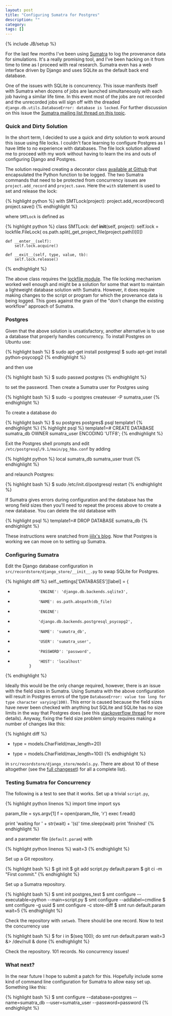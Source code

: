 ```yaml
---
layout: post
title: "Configuring Sumatra for Postgres"
description: ""
category: 
tags: []
---
```

{% include JB/setup %}

For the last few months I've been using [Sumatra][SMT] to log the
provenance data for simulations. It's a really promising tool, and I've
been hacking on it from time to time as I proceed with real
research. Sumatra even has a web interface driven by Django and uses
SQLite as the default back end database.

One of the issues with SQLite is concurrency. This issue manifests
itself with Sumatra when dozens of jobs are launched simultaneously
with each job having a similar life time. In this event most of the
jobs are not recorded and the unrecorded jobs will sign off with the
dreaded `django.db.utils.DatabaseError: database is locked`. For
further discussion on this issue the
[Sumatra mailing list thread on this topic](https://groups.google.com/forum/?fromgroups=#!topic/sumatra-users/-9Gci0thFLo).

### Quick and Dirty Solution

In the short term, I decided to use a quick and dirty solution to work
around this issue using file locks. I couldn't face learning to
configure Postgres as I have little to no experience with databases.
The file lock solution allowed me to proceed with my work without
having to learn the ins and outs of configuring Django and Postgres.

The solution required creating a decorator class
[available at Github](https://github.com/wd15/sumatra/blob/8b39d73b3cf85dbb8f2ada44a6914a27dff718df/src/smtdecorator.py)
that encapsulated the Python function to be logged. The two Sumatra
commands that need to be protected from concurrency issues are
`project.add_record` and `project.save`. Here the `with` statement is
used to set and release the lock:

{% highlight python %}
with SMTLock(project):
    project.add_record(record)
    project.save()
{% endhighlight %}

where `SMTLock` is defined as

{% highlight python %}
class SMTLock:
    def __init__(self, project):
        self.lock = lockfile.FileLock(
            os.path.split(_get_project_file(project.path))[0])

    def __enter__(self):
        self.lock.acquire()

    def __exit__(self, type, value, tb):
        self.lock.release()
{% endhighlight %}

The above class requires the
[lockfile module](https://pypi.python.org/pypi/lockfile). The file
locking mechanism worked well enough and might be a solution for some
that want to maintain a lightweight database solution with
Sumatra. However, it does require making changes to the script or
program for which the provenance data is being logged. This goes
against the grain of the "don't change the existing workflow" approach
of Sumatra.

### Postgres

Given that the above solution is unsatisfactory, another alternative
is to use a database that properly handles concurrency. To install
Postgres on Ubuntu use:

{% highlight bash %}
$ sudo apt-get install postgresql
$ sudo apt-get install python-psycopg2
{% endhighlight %}

and then use

{% highlight bash %}
$ sudo passwd postgres
{% endhighlight %}

to set the password. Then create a Sumatra user for Postgres using

{% highlight bash %}
$ sudo -u postgres createuser -P sumatra_user
{% endhighlight %}

To create a database do

{% highlight bash %}
$ su postgres
postgres$ psql template1
{% endhighlight %}
{% highlight psql %}
template1=# CREATE DATABASE sumatra_db OWNER sumatra_user ENCODING 'UTF8';
{% endhighlight %}

Exit the Postgres shell prompts and edit
`/etc/postgresql/9.1/main/pg_hba.conf` by adding

{% highlight python %}
local      sumatra_db   sumatra_user   trust
{% endhighlight %}

and relaunch Postgres:

{% highlight bash %}
$ sudo /etc/init.d/postgresql restart
{% endhighlight %}

If Sumatra gives errors during configuration and the database has the
wrong field sizes then you'll need to repeat the process above to
create a new database. You can delete the old database with

{% highlight psql %}
template1=# DROP DATABASE sumatra_db
{% endhighlight %}

These instructions were snatched from
[iiilx's blog](http://blog.iiilx.com/programming/how-to-install-postgres-on-ubuntu-for-django/).
Now that Postgres is working we can move on to setting up Sumatra.

### Configuring Sumatra

Edit the Django database configuration in
`src/recordstore/django_store/__init__.py` to swap SQLite for
Postgres.

{% highlight diff %}
             self._settings['DATABASES'][label] = {
-                'ENGINE': 'django.db.backends.sqlite3',
-                'NAME': os.path.abspath(db_file)
+                'ENGINE':
+                'django.db.backends.postgresql_psycopg2',
+                'NAME': 'sumatra_db',
+                'USER': 'sumatra_user',
+                'PASSWORD': 'password',
+                'HOST': 'localhost'
             }
{% endhighlight %}

Ideally this would be the only change required, however, there is an
issue with the field sizes in Sumatra. Using Sumatra with the above
configuration will result in Postgres errors of the type
`DatabaseError: value too long for type character varying(100)`.  This
error is caused because the field sizes have never been checked with
anything but SQLite and SQLite has no size limits in the way that
Postgres does (see this
[stackoverflow thread](http://stackoverflow.com/questions/13736059/databaseerror-at-post-113-value-too-long-for-type-character-varying10)
for more details). Anyway, fixing the field size problem simply
requires making a number of changes like this:

{% highlight diff %}
-    type = models.CharField(max_length=20)
+    type = models.CharField(max_length=100)
{% endhighlight %}

in `src/recordstore/django_store/models.py`. There are about 10 of
these altogether (see the
[full changeset](https://github.com/wd15/sumatra/commit/0bcafc468c5fe4b93e4f230ad37aca00811ef6ff))
for all a complete list).

### Testing Sumatra for Concurrency

The following is a test to see that it works. Set up a trivial `script.py`,

{% highlight python linenos %}
import time
import sys

param_file = sys.argv[1]
f = open(param_file, 'r')
exec f.read()

print 'waiting for ' + str(wait) + '(s)'
time.sleep(wait)
print 'finished'
{% endhighlight %}

and a parameter file (`default.param`) with

{% highlight python linenos %}
wait=3
{% endhighlight %}

Set up a Git repository.

{% highlight bash %}
$ git init
$ git add script.py default.param
$ git ci -m "First commit."
{% endhighlight %}

Set up a Sumatra repository.

{% highlight bash %}
$ smt init postgres_test
$ smt configure --executable=python --main=script.py
$ smt configure --addlabel=cmdline
$ smt configure -g uuid
$ smt configure -c store-diff
$ smt run default.param wait=5
{% endhighlight %}

Check the repository with `smtweb`. There should be one record. Now to
test the concurrency use

{% highlight bash %}
$ for i in $(seq 100); do smt run default.param wait=3 &> /dev/null & done
{% endhighlight %}

Check the repository. 101 records. No concurrency issues!

### What next?

In the near future I hope to submit a patch for this. Hopefully
include some kind of command line configuration for Sumatra to allow
easy set up. Something like this:

{% highlight bash %}
$ smt configure --database=postgres --name=sumatra_db --user=sumatra_user --password=password
{% endhighlight %}

[SMT]: http://neuralensemble.org/sumatra/


